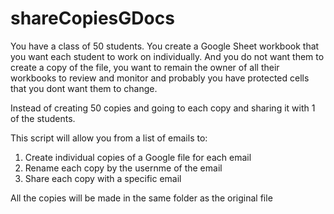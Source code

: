 # shareCopiesGDocs

You have a class of 50 students.
You create a Google Sheet workbook that you want each student to work on individually. And you do not want them to create a copy of the file, you want to remain the owner of all their workbooks to review and monitor and probably you have protected cells that you dont want them to change.

Instead of creating 50 copies and going to each copy and sharing it with 1 of the students.

This script will allow you from a list of emails to: 
1. Create individual copies of a Google file for each email
2. Rename each copy by the usernme of the email
3. Share each copy with a specific email

All the copies will be made in the same folder as the original file

